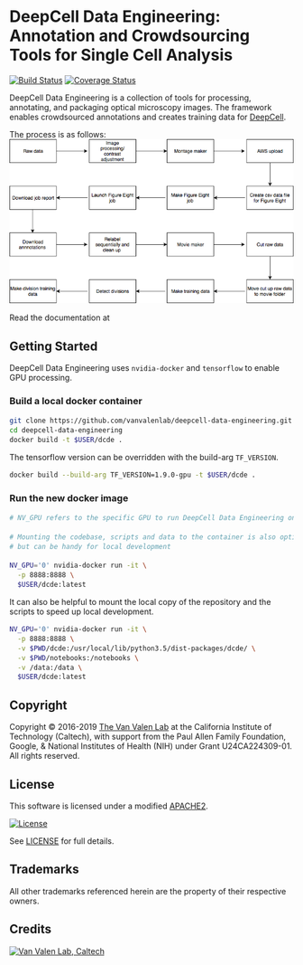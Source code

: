 # DeepCell Data Engineering: Annotation and Crowdsourcing Tools for Single Cell Analysis

[![Build Status](https://travis-ci.org/vanvalenlab/deepcell-tf.svg?branch=master)](https://travis-ci.org/vanvalenlab/deepcell-tf)
[![Coverage Status](https://coveralls.io/repos/github/vanvalenlab/deepcell-tf/badge.svg?branch=master)](https://coveralls.io/github/vanvalenlab/deepcell-tf?branch=master)

DeepCell Data Engineering is a collection of tools for processing, annotating, and packaging optical microscopy images. The framework enables crowdsourced annotations and creates training data for [DeepCell](https://github.com/vanvalenlab/deepcell-tf). 

The process is as follows:
![flow](./docs/flowchart.png)

Read the documentation at 

## Getting Started

DeepCell Data Engineering uses `nvidia-docker` and `tensorflow` to enable GPU processing.  

### Build a local docker container

```bash
git clone https://github.com/vanvalenlab/deepcell-data-engineering.git
cd deepcell-data-engineering
docker build -t $USER/dcde .

```

The tensorflow version can be overridden with the build-arg `TF_VERSION`.

```bash
docker build --build-arg TF_VERSION=1.9.0-gpu -t $USER/dcde .
```

### Run the new docker image

```bash
# NV_GPU refers to the specific GPU to run DeepCell Data Engineering on, and is not required

# Mounting the codebase, scripts and data to the container is also optional
# but can be handy for local development

NV_GPU='0' nvidia-docker run -it \
  -p 8888:8888 \
  $USER/dcde:latest
```

It can also be helpful to mount the local copy of the repository and the scripts to speed up local development.

```bash
NV_GPU='0' nvidia-docker run -it \
  -p 8888:8888 \
  -v $PWD/dcde:/usr/local/lib/python3.5/dist-packages/dcde/ \
  -v $PWD/notebooks:/notebooks \
  -v /data:/data \
  $USER/dcde:latest
```

## Copyright

Copyright © 2016-2019 [The Van Valen Lab](http://www.vanvalen.caltech.edu/) at the California Institute of Technology (Caltech), with support from the Paul Allen Family Foundation, Google, & National Institutes of Health (NIH) under Grant U24CA224309-01.  
All rights reserved.

## License

This software is licensed under a modified [APACHE2](LICENSE).

[![License](https://img.shields.io/badge/License-Apache%202.0-blue.svg)](https://opensource.org/licenses/Apache-2.0) 

See [LICENSE](LICENSE) for full details.

## Trademarks

All other trademarks referenced herein are the property of their respective owners.

## Credits

[![Van Valen Lab, Caltech](https://upload.wikimedia.org/wikipedia/commons/7/75/Caltech_Logo.svg)](http://www.vanvalen.caltech.edu/)
